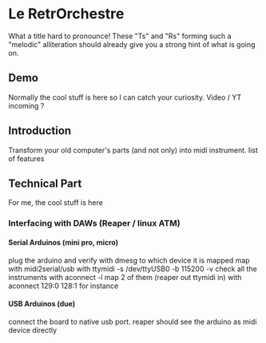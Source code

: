 # Le RetrOrchestre

What a title hard to pronounce! These "Ts" and "Rs" forming such a "melodic" alliteration should already give you a strong hint of what is going on.

## Demo
Normally the cool stuff is here so I can catch your curiosity. Video / YT incoming ?

## Introduction

Transform your old computer's parts (and not only) into midi instrument.
list of features

## Technical Part
For me, the cool stuff is here

### Interfacing with DAWs (Reaper / linux ATM)

#### Serial Arduinos (mini pro, micro)
plug the arduino and verify with dmesg to which device it is mapped
map with midi2serial/usb with ttymidi -s /dev/ttyUSB0 -b 115200 -v
check all the instruments with aconnect -l
map 2 of them (reaper out ttymidi in) with aconnect 129:0 128:1 for instance

#### USB Arduinos (due)
connect the board to native usb port.
reaper should see the arduino as midi device directly
